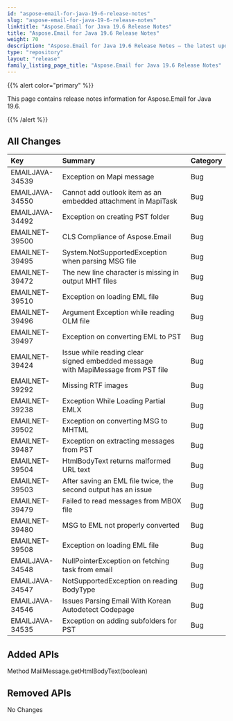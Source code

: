 ```yaml
---
id: "aspose-email-for-java-19-6-release-notes"
slug: "aspose-email-for-java-19-6-release-notes"
linktitle: "Aspose.Email for Java 19.6 Release Notes"
title: "Aspose.Email for Java 19.6 Release Notes"
weight: 70
description: "Aspose.Email for Java 19.6 Release Notes – the latest updates and fixes."
type: "repository"
layout: "release"
family_listing_page_title: "Aspose.Email for Java 19.6 Release Notes"
---
```


{{% alert color="primary" %}} 

This page contains release notes information for Aspose.Email for Java 19.6.

{{% /alert %}} 
## **All Changes**


|**Key**|**Summary**|**Category**|
| :- | :- | :- |
|EMAILJAVA-34539|Exception on Mapi message|Bug|
|EMAILJAVA-34550|Cannot add outlook item as an embedded attachment in MapiTask|Bug|
|EMAILJAVA-34492|Exception on creating PST folder|Bug|
|EMAILNET-39500|CLS Compliance of Aspose.Email|Bug|
|EMAILNET-39495|System.NotSupportedException when parsing MSG file|Bug|
|EMAILNET-39472|The new line character is missing in output MHT files|Bug|
|EMAILNET-39510|Exception on loading EML file|Bug|
|EMAILNET-39496|Argument Exception while reading OLM file|Bug|
|EMAILNET-39497|Exception on converting EML to PST|Bug|
|EMAILNET-39424|Issue while reading clear signed embedded message with MapiMessage from PST file|Bug|
|EMAILNET-39292|Missing RTF images|Bug|
|EMAILNET-39238|Exception While Loading Partial EMLX|Bug|
|EMAILNET-39502|Exception on converting MSG to MHTML|Bug|
|EMAILNET-39487|Exception on extracting messages from PST|Bug|
|EMAILNET-39504|HtmlBodyText returns malformed URL text|Bug|
|EMAILNET-39503|After saving an EML file twice, the second output has an issue|Bug|
|EMAILNET-39479|Failed to read messages from MBOX file|Bug|
|EMAILNET-39480|MSG to EML not properly converted|Bug|
|EMAILNET-39508|Exception on loading EML file|Bug|
|EMAILJAVA-34548|NullPointerException on fetching task from email|Bug|
|EMAILJAVA-34547|NotSupportedException on reading BodyType|Bug|
|EMAILJAVA-34546|Issues Parsing Email With Korean Autodetect Codepage|Bug|
|EMAILJAVA-34535|Exception on adding subfolders for PST|Bug|

## **Added APIs**
Method MailMessage.getHtmlBodyText(boolean)
## **Removed APIs**
No Changes
